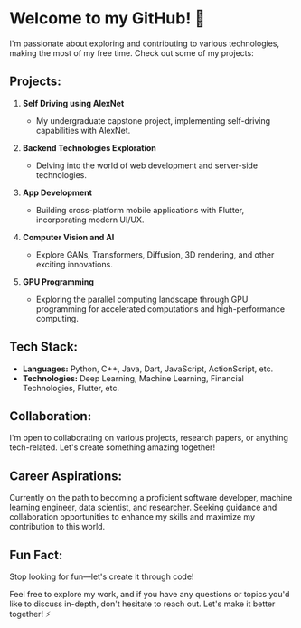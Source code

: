 # Welcome to my GitHub! 👋

I'm passionate about exploring and contributing to various technologies, making the most of my free time. Check out some of my projects:

## Projects:

1. **Self Driving using AlexNet**
   - My undergraduate capstone project, implementing self-driving capabilities with AlexNet.

2. **Backend Technologies Exploration**
   - Delving into the world of web development and server-side technologies.

3. **App Development**
   - Building cross-platform mobile applications with Flutter, incorporating modern UI/UX.
  
4. **Computer Vision and AI**
   - Explore GANs, Transformers, Diffusion, 3D rendering, and other exciting innovations.

5. **GPU Programming**
   - Exploring the parallel computing landscape through GPU programming for accelerated computations and high-performance computing.

## Tech Stack:

- **Languages:** Python, C++, Java, Dart, JavaScript, ActionScript, etc.
- **Technologies:** Deep Learning, Machine Learning, Financial Technologies, Flutter, etc.

## Collaboration:

I'm open to collaborating on various projects, research papers, or anything tech-related. Let's create something amazing together!

## Career Aspirations:

Currently on the path to becoming a proficient software developer, machine learning engineer, data scientist, and researcher. Seeking guidance and collaboration opportunities to enhance my skills and maximize my contribution to this world.

## Fun Fact:

Stop looking for fun—let's create it through code!

Feel free to explore my work, and if you have any questions or topics you'd like to discuss in-depth, don't hesitate to reach out. Let's make it better together! ⚡
